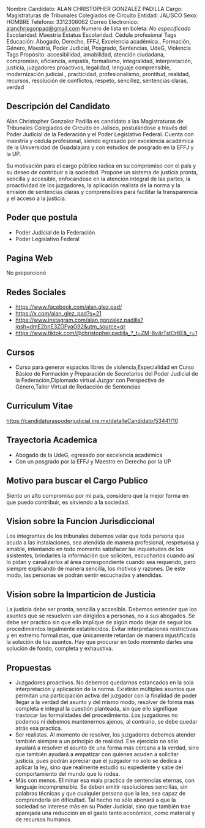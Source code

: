 Nombre Candidato: ALAN CHRISTOPHER GONZALEZ PADILLA
Cargo: Magistraturas de Tribunales Colegiados de Circuito
Entidad: JALISCO
Sexo: HOMBRE
Telefono: 3312306062
Correo Electronico: alanchrisgonpad@gmail.com
Numero de lista en boleta: *No especificado*
Escolaridad: Maestría
Estatus Escolaridad: Cédula profesional
Tags Educación: Abogado, Derecho, EFFJ, Excelencia académica., Formación, Género, Maestría, Poder Judicial, Posgrado, Sentencias, UdeG, Violencia
Tags Propósito: accesibilidad, amabilidad, atención ciudadana, compromiso, eficiencia, empatía, formalismo, integralidad, interpretación, justicia, juzgadores proactivos, legalidad, lenguaje comprensible, modernización judicial., practicidad, profesionalismo, prontitud, realidad, recursos, resolución de conflictos, respeto, sencillez, sentencias claras, verdad


## Descripción del Candidato 

Alan Christopher Gonzalez Padilla es candidato a las Magistraturas de Tribunales Colegiados de Circuito en Jalisco, postulándose a través del Poder Judicial de la Federación y el Poder Legislativo Federal. Cuenta con maestría y cédula profesional, siendo egresado por excelencia académica de la Universidad de Guadalajara y con estudios de posgrado en la EFFJ y la UP.

Su motivación para el cargo público radica en su compromiso con el país y su deseo de contribuir a la sociedad. Propone un sistema de justicia pronta, sencilla y accesible, enfocándose en la atención integral de las partes, la proactividad de los juzgadores, la aplicación realista de la norma y la emisión de sentencias claras y comprensibles para facilitar la transparencia y el acceso a la justicia.


## Poder que postula

- Poder Judicial de la Federación
- Poder Legislativo Federal


## Pagina Web

No proporcionó


## Redes Sociales

- https://www.facebook.com/alan.glez.pad/
- https://x.com/alan_glez_pad?s=21
- https://www.instagram.com/alan.gonzalez.padilla?igsh=dmE2bnE3ZGFyaG92&utm_source=qr
- https://www.tiktok.com/@christopher.padilla_?_t=ZM-8v4rTstOr6E&_r=1


## Cursos

- Curso para generar espacios libres de violencia,Especialidad en Curso Básico de Formación y Preparación de Secretarios del Poder Judicial de la Federación,Diplomado virtual Juzgar con Perspectiva de Género,Taller Virtual de Redacción de Sentencias


## Curriculum Vitae

https://candidaturaspoderjudicial.ine.mx/detalleCandidato/53441/10


## Trayectoria Academica

- Abogado de la UdeG, egresado por excelencia académica
- Con un posgrado por la EFFJ y Maestro en Derecho por la UP


## Motivo para buscar el Cargo Publico

Siento un alto compromiso por mi país, considero que la mejor forma en que puedo contribuir, es sirviendo a la sociedad.


## Vision sobre la Funcion Jurisdiccional

Los integrantes de los tribunales debemos velar que toda persona que acuda a las instalaciones, sea atendida de manera profesional, respetuosa y amable, intentando en todo momento satisfacer las inquietudes de los asistentes, brindarles la información que soliciten, escucharlos cuando así lo pidan y canalizarlos al área correspondiente cuando sea requerido, pero siempre explicando de manera sencilla, los motivos y razones. De este modo, las personas se podrán sentir escuchadas y atendidas.


## Vision sobre la Imparticion de Justicia

La justicia debe ser pronta, sencilla y accesible. Debemos entender que los asuntos que se resuelven van dirigidos a personas, no a sus abogados. Se debe ser practico sin que ello implique de algún modo dejar de seguir los procedimientos legalmente establecidos. Evitar interpretaciones restrictivas y en extremo formalistas, que únicamente retardan de manera injustificada la solución de los asuntos. Hay que procurar en todo momento darles una solución de fondo, completa y exhaustiva.


## Propuestas

- Juzgadores proactivos. No debemos quedarnos estancados en la sola interpretación y aplicación de la norma. Existirán múltiples asuntos que permitan una participación activa del juzgador con la finalidad de poder llegar a la verdad del asunto y del mismo modo, resolver de forma más completa e integral la cuestión planteada, sin que ello signifique trastocar las formalidades del procedimiento. Los juzgadores no podemos ni debemos mantenernos ajenos, al contrario, se debe quedar atrás esa practica.
- Ser realistas. Al momento de resolver, los juzgadores debemos atender también siempre a un principio de realidad. Ese ejercicio no sólo ayudará a resolver el asunto de una forma más cercana a la verdad, sino que también ayudará a empatizar con quienes acuden a solicitar justicia, pues podrán apreciar que el juzgador no solo se dedica a aplicar la ley, sino que realmente estudió su expediente y sabe del comportamiento del mundo que lo rodea.
- Más con menos. Eliminar esa mala practica de sentencias eternas, con lenguaje incomprensible. Se deben emitir resoluciones sencillas, sin palabras técnicas y que cualquier persona que la lea, sea capaz de comprenderla sin dificultad. Tal hecho no sólo abonará a que la sociedad se interese más en su Poder Judicial, sino que también trae aparejada una reducción en el gasto tanto económico, como material y de recursos humanos

